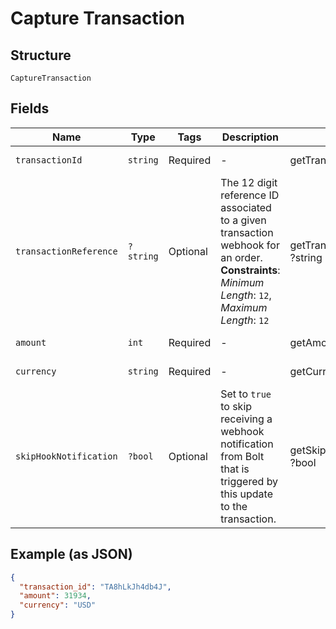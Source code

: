 
# Capture Transaction

## Structure

`CaptureTransaction`

## Fields

| Name | Type | Tags | Description | Getter | Setter |
|  --- | --- | --- | --- | --- | --- |
| `transactionId` | `string` | Required | - | getTransactionId(): string | setTransactionId(string transactionId): void |
| `transactionReference` | `?string` | Optional | The 12 digit reference ID associated to a given transaction webhook for an order.<br>**Constraints**: *Minimum Length*: `12`, *Maximum Length*: `12` | getTransactionReference(): ?string | setTransactionReference(?string transactionReference): void |
| `amount` | `int` | Required | - | getAmount(): int | setAmount(int amount): void |
| `currency` | `string` | Required | - | getCurrency(): string | setCurrency(string currency): void |
| `skipHookNotification` | `?bool` | Optional | Set to `true` to skip receiving a webhook notification from Bolt that is triggered by this update to the transaction. | getSkipHookNotification(): ?bool | setSkipHookNotification(?bool skipHookNotification): void |

## Example (as JSON)

```json
{
  "transaction_id": "TA8hLkJh4db4J",
  "amount": 31934,
  "currency": "USD"
}
```

